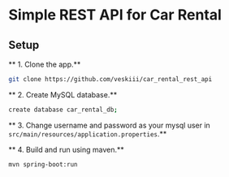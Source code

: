 # Simple REST API for Car Rental

## Setup

** 1. Clone the app.**

```bash
git clone https://github.com/veskiii/car_rental_rest_api
```

** 2. Create MySQL database.**
```bash
create database car_rental_db;
```

** 3. Change username and password as your mysql user in `src/main/resources/application.properties`.**

** 4. Build and run using maven.**
```bash
mvn spring-boot:run
```
